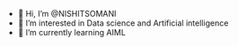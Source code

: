 - 👋 Hi, I’m @NISHITSOMANI
- 👀 I’m interested in Data science and Artificial intelligence 
- 🌱 I’m currently learning AIML

<!---
NISHITSOMANI/NISHITSOMANI is a ✨ special ✨ repository because its `README.md` (this file) appears on your GitHub profile.
You can click the Preview link to take a look at your changes.
--->
